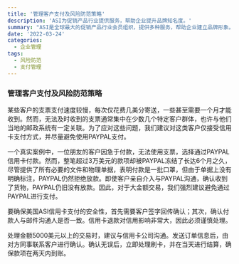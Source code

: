 ```yaml
---
title: '管理客户支付及风险防范策略'
description: 'ASI为促销产品行业提供服务，帮助企业提升品牌知名度。'
summary: "ASI是全球最大的促销产品行业会员组织，提供多种服务，帮助企业建立品牌形象。提供专业咨询，管理客户支付周期和风险防范，确保企业财务安全。"
date: '2022-03-24'
categories:
  - 企业管理
tags:
  - 风险防范
  - 支付管理
---
```


### 管理客户支付及风险防范策略

某些客户的支票支付速度较慢，每次仅花费几美分寄送，一些甚至需要一个月才能收到。然而，无法及时收到的支票通常集中在少数几个特定客户群体，也许与他们当地的邮政系统有一定关联。为了应对这些问题，我们建议对这类客户仅接受信用卡支付方式，并尽量避免使用PAYPAL支付。

一个真实案例中，一位朋友的客户因急于付款，无法使用支票，选择通过PAYPAL信用卡付款。然而，整笔超过3万美元的款项却被PAYPAL冻结了长达6个月之久，尽管提供了所有必要的文件和物理单据，表明付款是一批口罩，但由于单据上没有明确标注，PAYPAL仍然拒绝放款。即使客户亲自介入与PAYPAL沟通，确认收到了货物，PAYPAL仍旧没有放款。因此，对于大金额交易，我们强烈建议避免通过PAYPAL进行支付。

要确保美国ASI信用卡支付的安全性，首先需要客户签字回传确认；其次，确认付款人与邮件沟通人是否一致。信用卡退款对信用影响非常大，因此必须谨慎处理。

处理金额5000美元以上的交易时，建议与信用卡公司沟通。发送订单信息后，由对方同事联系客户进行确认。确认无误后，立即处理刷卡，并在当天进行结算，确保款项在两天内到账。